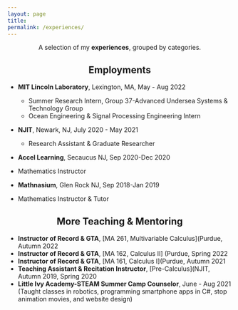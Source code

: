 ```yaml
---
layout: page
title: 
permalink: /experiences/
---
```


<p align="center">
A selection of my <b>experiences</b>, grouped by categories.
</p>

## <center>Employments</center>

- **MIT Lincoln Laboratory**, Lexington, MA,  May - Aug 2022
  * Summer Research Intern, Group 37-Advanced Undersea Systems & Technology Group 
  * Ocean Engineering & Signal Processing Engineering Intern
- **NJIT**, Newark, NJ, July 2020 - May 2021
  * Research Assistant & Graduate Researcher
  
- **Accel Learning**, Secaucus NJ, Sep 2020-Dec 2020
 * Mathematics Instructor
 
- **Mathnasium**, Glen Rock NJ, Sep 2018-Jan 2019
 * Mathematics Instructor & Tutor

## <center>More Teaching & Mentoring</center>

- **Instructor of Record & GTA**, [MA 261, Multivariable Calculus](Purdue, Autumn 2022
- **Instructor of Record & GTA**, [MA 162, Calculus II] (Purdue, Spring 2022
- **Instructor of Record & GTA**, [MA 161, Calculus I](Purdue, Autumn 2021
- **Teaching Assistant & Recitation Instructor**, [Pre-Calculus](NJIT, Autumn 2019, Spring 2020
- **Little Ivy Academy-STEAM Summer Camp Counselor**, June - Aug 2021
 (Taught classes in robotics, programming smartphone apps in C#, stop animation movies, and website design)



